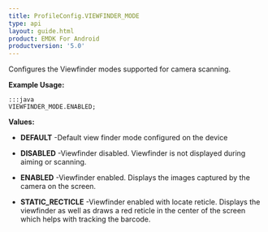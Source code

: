 ```yaml
---
title: ProfileConfig.VIEWFINDER_MODE
type: api
layout: guide.html
product: EMDK For Android
productversion: '5.0'
---
```



Configures the Viewfinder modes supported for camera scanning.
 
 

**Example Usage:**
	
	:::java	
	VIEWFINDER_MODE.ENABLED;


**Values:**

* **DEFAULT** -Default view finder mode configured on the device

* **DISABLED** -Viewfinder disabled. Viewfinder is not displayed during aiming or scanning.

* **ENABLED** -Viewfinder enabled. Displays the images captured by the camera on the screen.

* **STATIC_RECTICLE** -Viewfinder enabled with locate reticle.
 Displays the viewfinder as well as draws a red reticle in the center of the screen which helps with tracking the barcode.





